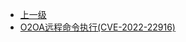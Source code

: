 * [上一级](docs/wy876_poc/)
* [O2OA远程命令执行(CVE-2022-22916)](docs/wy876_poc/O2OA/O2OA%E8%BF%9C%E7%A8%8B%E5%91%BD%E4%BB%A4%E6%89%A7%E8%A1%8C%28CVE-2022-22916%29.md)
